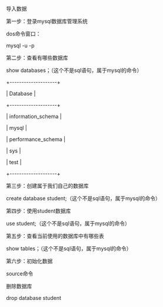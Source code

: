 导入数据



第一步：登录mysql数据库管理系统

dos命令窗口：

mysql -u -p

第二步：查看有哪些数据库

show databases；（这个不是sql语句，属于mysql的命令）

+--------------------+

| Database |

+--------------------+

| information\_schema |

| mysql |

| performance\_schema |

| sys |

| test |

+--------------------+

第三步：创建属于我们自己的数据库

create database student;（这个不是sql语句，属于mysql的命令）

第四步：使用student数据库

use student;（这个不是sql语句，属于mysql的命令）

第五步：查看当前使用的数据库中有哪些表

show tables；（这个不是sql语句，属于mysql的命令）

第六步：初始化数据

source命令



删除数据库

drop database student

